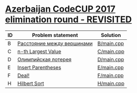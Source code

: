 # [Azerbaijan CodeCUP 2017 elimination round - REVISITED](https://www.e-olymp.com/en/contests/9151)



| ID | Problem statement                                                                     | Solution                 |
|----|---------------------------------------------------------------------------------------|--------------------------|
| B  | [Расстояние между вершинами](https://www.e-olymp.com/en/contests/9151/problems/79566) | [B/main.cpp](B/main.cpp) |
| C  | [n-th Largest Value](https://www.e-olymp.com/en/contests/9151/problems/79567)         | [C/main.cpp](C/main.cpp) |
| D  | [Олимпийская лотерея](https://www.e-olymp.com/en/contests/9151/problems/79568)        | [D/main.cpp](D/main.cpp) |
| E  | [Insert Parentheses](https://www.e-olymp.com/en/contests/9151/problems/79569)         | [E/main.cpp](E/main.cpp) |
| F  | [Deal!](https://www.e-olymp.com/en/contests/9151/problems/79570)                      | [F/main.cpp](F/main.cpp) |
| H  | [Hilbert Sort](https://www.e-olymp.com/en/contests/9151/problems/79572)               | [H/main.cpp](H/main.cpp) |


